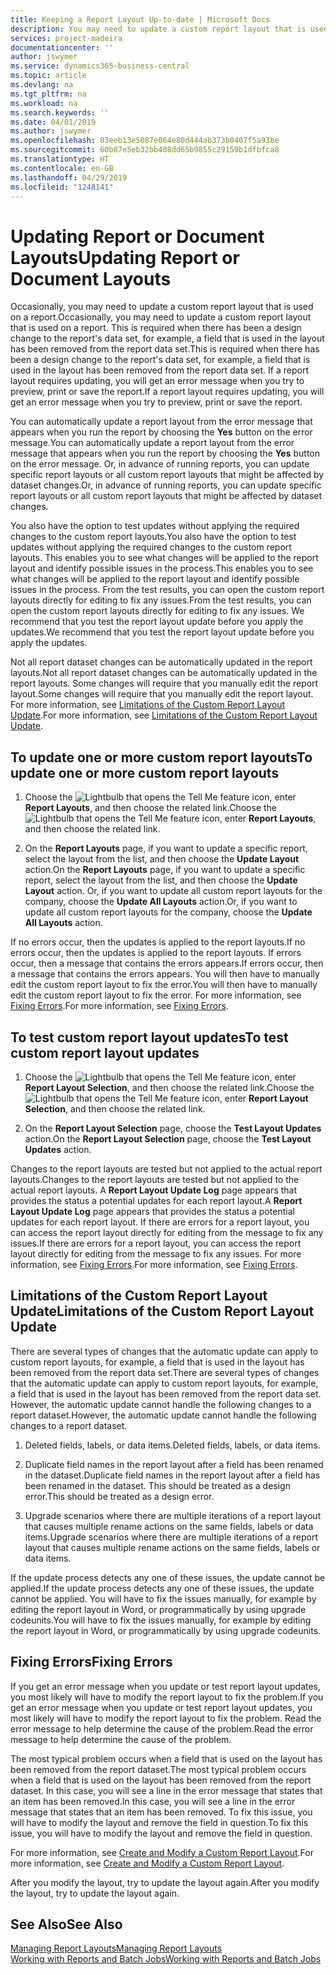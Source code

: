 ```yaml
---
title: Keeping a Report Layout Up-to-date | Microsoft Docs
description: You may need to update a custom report layout that is used on a report. This is required when there has been a design change to the report's data set, for example, a field that is used in the layout has been removed from the report data set.
services: project-madeira
documentationcenter: ''
author: jswymer
ms.service: dynamics365-business-central
ms.topic: article
ms.devlang: na
ms.tgt_pltfrm: na
ms.workload: na
ms.search.keywords: ''
ms.date: 04/01/2019
ms.author: jswymer
ms.openlocfilehash: 03eeb13e5087e064e80d444ab373b0407f5a93be
ms.sourcegitcommit: 60b87e5eb32bb408dd65b9855c29159b1dfbfca8
ms.translationtype: HT
ms.contentlocale: en-GB
ms.lasthandoff: 04/29/2019
ms.locfileid: "1248141"
---
```

# <a name="updating-report-or-document-layouts"></a><span data-ttu-id="a8ba7-104">Updating Report or Document Layouts</span><span class="sxs-lookup"><span data-stu-id="a8ba7-104">Updating Report or Document Layouts</span></span>
<span data-ttu-id="a8ba7-105">Occasionally, you may need to update a custom report layout that is used on a report.</span><span class="sxs-lookup"><span data-stu-id="a8ba7-105">Occasionally, you may need to update a custom report layout that is used on a report.</span></span> <span data-ttu-id="a8ba7-106">This is required when there has been a design change to the report's data set, for example, a field that is used in the layout has been removed from the report data set.</span><span class="sxs-lookup"><span data-stu-id="a8ba7-106">This is required when there has been a design change to the report's data set, for example, a field that is used in the layout has been removed from the report data set.</span></span> <span data-ttu-id="a8ba7-107">If a report layout requires updating, you will get an error message when you try to preview, print or save the report.</span><span class="sxs-lookup"><span data-stu-id="a8ba7-107">If a report layout requires updating, you will get an error message when you try to preview, print or save the report.</span></span>  

<span data-ttu-id="a8ba7-108">You can automatically update a report layout from the error message that appears when you run the report by choosing the **Yes** button on the error message.</span><span class="sxs-lookup"><span data-stu-id="a8ba7-108">You can automatically update a report layout from the error message that appears when you run the report by choosing the **Yes** button on the error message.</span></span> <span data-ttu-id="a8ba7-109">Or, in advance of running reports, you can update specific report layouts or all custom report layouts that might be affected by dataset changes.</span><span class="sxs-lookup"><span data-stu-id="a8ba7-109">Or, in advance of running reports, you can update specific report layouts or all custom report layouts that might be affected by dataset changes.</span></span>  

<span data-ttu-id="a8ba7-110">You also have the option to test updates without applying the required changes to the custom report layouts.</span><span class="sxs-lookup"><span data-stu-id="a8ba7-110">You also have the option to test updates without applying the required changes to the custom report layouts.</span></span> <span data-ttu-id="a8ba7-111">This enables you to see what changes will be applied to the report layout and identify possible issues in the process.</span><span class="sxs-lookup"><span data-stu-id="a8ba7-111">This enables you to see what changes will be applied to the report layout and identify possible issues in the process.</span></span> <span data-ttu-id="a8ba7-112">From the test results, you can open the custom report layouts directly for editing to fix any issues.</span><span class="sxs-lookup"><span data-stu-id="a8ba7-112">From the test results, you can open the custom report layouts directly for editing to fix any issues.</span></span> <span data-ttu-id="a8ba7-113">We recommend that you test the report layout update before you apply the updates.</span><span class="sxs-lookup"><span data-stu-id="a8ba7-113">We recommend that you test the report layout update before you apply the updates.</span></span>  

<span data-ttu-id="a8ba7-114">Not all report dataset changes can be automatically updated in the report layouts.</span><span class="sxs-lookup"><span data-stu-id="a8ba7-114">Not all report dataset changes can be automatically updated in the report layouts.</span></span> <span data-ttu-id="a8ba7-115">Some changes will require that you manually edit the report layout.</span><span class="sxs-lookup"><span data-stu-id="a8ba7-115">Some changes will require that you manually edit the report layout.</span></span> <span data-ttu-id="a8ba7-116">For more information, see [Limitations of the Custom Report Layout Update](ui-update-report-layouts.md#UpdateLimitations).</span><span class="sxs-lookup"><span data-stu-id="a8ba7-116">For more information, see [Limitations of the Custom Report Layout Update](ui-update-report-layouts.md#UpdateLimitations).</span></span>  

## <a name="to-update-one-or-more-custom-report-layouts"></a><span data-ttu-id="a8ba7-117">To update one or more custom report layouts</span><span class="sxs-lookup"><span data-stu-id="a8ba7-117">To update one or more custom report layouts</span></span>  

1.  <span data-ttu-id="a8ba7-118">Choose the ![Lightbulb that opens the Tell Me feature](media/ui-search/search_small.png "Tell me what you want to do") icon, enter **Report Layouts**, and then choose the related link.</span><span class="sxs-lookup"><span data-stu-id="a8ba7-118">Choose the ![Lightbulb that opens the Tell Me feature](media/ui-search/search_small.png "Tell me what you want to do") icon, enter **Report Layouts**, and then choose the related link.</span></span>  

2.  <span data-ttu-id="a8ba7-119">On the **Report Layouts** page, if you want to update a specific report, select the layout from the list, and then choose the **Update Layout** action.</span><span class="sxs-lookup"><span data-stu-id="a8ba7-119">On the **Report Layouts** page, if you want to update a specific report, select the layout from the list, and then choose the **Update Layout** action.</span></span> <span data-ttu-id="a8ba7-120">Or, if you want to update all custom report layouts for the company, choose the **Update All Layouts** action.</span><span class="sxs-lookup"><span data-stu-id="a8ba7-120">Or, if you want to update all custom report layouts for the company, choose the **Update All Layouts** action.</span></span>  

<span data-ttu-id="a8ba7-121">If no errors occur, then the updates is applied to the report layouts.</span><span class="sxs-lookup"><span data-stu-id="a8ba7-121">If no errors occur, then the updates is applied to the report layouts.</span></span> <span data-ttu-id="a8ba7-122">If errors occur, then a message that contains the errors appears.</span><span class="sxs-lookup"><span data-stu-id="a8ba7-122">If errors occur, then a message that contains the errors appears.</span></span> <span data-ttu-id="a8ba7-123">You will then have to manually edit the custom report layout to fix the error.</span><span class="sxs-lookup"><span data-stu-id="a8ba7-123">You will then have to manually edit the custom report layout to fix the error.</span></span> <span data-ttu-id="a8ba7-124">For more information, see [Fixing Errors](ui-update-report-layouts.md#FixErrors).</span><span class="sxs-lookup"><span data-stu-id="a8ba7-124">For more information, see [Fixing Errors](ui-update-report-layouts.md#FixErrors).</span></span>  

## <a name="to-test-custom-report-layout-updates"></a><span data-ttu-id="a8ba7-125">To test custom report layout updates</span><span class="sxs-lookup"><span data-stu-id="a8ba7-125">To test custom report layout updates</span></span>  

1.  <span data-ttu-id="a8ba7-126">Choose the ![Lightbulb that opens the Tell Me feature](media/ui-search/search_small.png "Tell me what you want to do") icon, enter **Report Layout Selection**, and then choose the related link.</span><span class="sxs-lookup"><span data-stu-id="a8ba7-126">Choose the ![Lightbulb that opens the Tell Me feature](media/ui-search/search_small.png "Tell me what you want to do") icon, enter **Report Layout Selection**, and then choose the related link.</span></span>  

2.  <span data-ttu-id="a8ba7-127">On the **Report Layout Selection** page, choose the **Test Layout Updates** action.</span><span class="sxs-lookup"><span data-stu-id="a8ba7-127">On the **Report Layout Selection** page, choose the **Test Layout Updates** action.</span></span>  

 <span data-ttu-id="a8ba7-128">Changes to the report layouts are tested but not applied to the actual report layouts.</span><span class="sxs-lookup"><span data-stu-id="a8ba7-128">Changes to the report layouts are tested but not applied to the actual report layouts.</span></span> <span data-ttu-id="a8ba7-129">A **Report Layout Update Log** page appears that provides the status a potential updates for each report layout.</span><span class="sxs-lookup"><span data-stu-id="a8ba7-129">A **Report Layout Update Log** page appears that provides the status a potential updates for each report layout.</span></span> <span data-ttu-id="a8ba7-130">If there are errors for a report layout, you can access the report layout directly for editing from the message to fix any issues.</span><span class="sxs-lookup"><span data-stu-id="a8ba7-130">If there are errors for a report layout, you can access the report layout directly for editing from the message to fix any issues.</span></span> <span data-ttu-id="a8ba7-131">For more information, see [Fixing Errors](ui-update-report-layouts.md#FixErrors).</span><span class="sxs-lookup"><span data-stu-id="a8ba7-131">For more information, see [Fixing Errors](ui-update-report-layouts.md#FixErrors).</span></span>  

##  <a name="UpdateLimitations"></a> <span data-ttu-id="a8ba7-132">Limitations of the Custom Report Layout Update</span><span class="sxs-lookup"><span data-stu-id="a8ba7-132">Limitations of the Custom Report Layout Update</span></span>  
 <span data-ttu-id="a8ba7-133">There are several types of changes that the automatic update can apply to custom report layouts, for example, a field that is used in the layout has been removed from the report data set.</span><span class="sxs-lookup"><span data-stu-id="a8ba7-133">There are several types of changes that the automatic update can apply to custom report layouts, for example, a field that is used in the layout has been removed from the report data set.</span></span> <span data-ttu-id="a8ba7-134">However, the automatic update cannot handle the following changes to a report dataset.</span><span class="sxs-lookup"><span data-stu-id="a8ba7-134">However, the automatic update cannot handle the following changes to a report dataset.</span></span>  

1.  <span data-ttu-id="a8ba7-135">Deleted fields, labels, or data items.</span><span class="sxs-lookup"><span data-stu-id="a8ba7-135">Deleted fields, labels, or data items.</span></span>  

2.  <span data-ttu-id="a8ba7-136">Duplicate field names in the report layout after a field has been renamed in the dataset.</span><span class="sxs-lookup"><span data-stu-id="a8ba7-136">Duplicate field names in the report layout after a field has been renamed in the dataset.</span></span> <span data-ttu-id="a8ba7-137">This should be treated as a design error.</span><span class="sxs-lookup"><span data-stu-id="a8ba7-137">This should be treated as a design error.</span></span>  

3.  <span data-ttu-id="a8ba7-138">Upgrade scenarios where there are multiple iterations of a report layout that causes multiple rename actions on the same fields, labels or data items.</span><span class="sxs-lookup"><span data-stu-id="a8ba7-138">Upgrade scenarios where there are multiple iterations of a report layout that causes multiple rename actions on the same fields, labels or data items.</span></span>  

 <span data-ttu-id="a8ba7-139">If the update process detects any one of these issues, the update cannot be applied.</span><span class="sxs-lookup"><span data-stu-id="a8ba7-139">If the update process detects any one of these issues, the update cannot be applied.</span></span> <span data-ttu-id="a8ba7-140">You will have to fix the issues manually, for example by editing the report layout in Word, or programmatically by using upgrade codeunits.</span><span class="sxs-lookup"><span data-stu-id="a8ba7-140">You will have to fix the issues manually, for example by editing the report layout in Word, or programmatically by using upgrade codeunits.</span></span>  

##  <a name="FixErrors"></a> <span data-ttu-id="a8ba7-141">Fixing Errors</span><span class="sxs-lookup"><span data-stu-id="a8ba7-141">Fixing Errors</span></span>  
 <span data-ttu-id="a8ba7-142">If you get an error message when you update or test report layout updates, you most likely will have to modify the report layout to fix the problem.</span><span class="sxs-lookup"><span data-stu-id="a8ba7-142">If you get an error message when you update or test report layout updates, you most likely will have to modify the report layout to fix the problem.</span></span> <span data-ttu-id="a8ba7-143">Read the error message to help determine the cause of the problem.</span><span class="sxs-lookup"><span data-stu-id="a8ba7-143">Read the error message to help determine the cause of the problem.</span></span>  

 <span data-ttu-id="a8ba7-144">The most typical problem occurs when a field that is used on the layout has been removed from the report dataset.</span><span class="sxs-lookup"><span data-stu-id="a8ba7-144">The most typical problem occurs when a field that is used on the layout has been removed from the report dataset.</span></span> <span data-ttu-id="a8ba7-145">In this case, you will see a line in the error message that states that an item has been removed.</span><span class="sxs-lookup"><span data-stu-id="a8ba7-145">In this case, you will see a line in the error message that states that an item has been removed.</span></span> <span data-ttu-id="a8ba7-146">To fix this issue, you will have to modify the layout and remove the field in question.</span><span class="sxs-lookup"><span data-stu-id="a8ba7-146">To fix this issue, you will have to modify the layout and remove the field in question.</span></span>  

 <span data-ttu-id="a8ba7-147">For more information, see [Create and Modify a Custom Report Layout](ui-how-create-custom-report-layout.md#ModifyCustomLayout).</span><span class="sxs-lookup"><span data-stu-id="a8ba7-147">For more information, see [Create and Modify a Custom Report Layout](ui-how-create-custom-report-layout.md#ModifyCustomLayout).</span></span>  

 <span data-ttu-id="a8ba7-148">After you modify the layout, try to update the layout again.</span><span class="sxs-lookup"><span data-stu-id="a8ba7-148">After you modify the layout, try to update the layout again.</span></span>  

## <a name="see-also"></a><span data-ttu-id="a8ba7-149">See Also</span><span class="sxs-lookup"><span data-stu-id="a8ba7-149">See Also</span></span>  
 [<span data-ttu-id="a8ba7-150">Managing Report Layouts</span><span class="sxs-lookup"><span data-stu-id="a8ba7-150">Managing Report Layouts</span></span>](ui-manage-report-layouts.md)  
 [<span data-ttu-id="a8ba7-151">Working with Reports and Batch Jobs</span><span class="sxs-lookup"><span data-stu-id="a8ba7-151">Working with Reports and Batch Jobs</span></span>](ui-work-report.md)  
